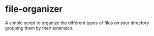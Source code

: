 # file-organizer

A simple script to organize the different types of files on your directory grouping them by their extension.
